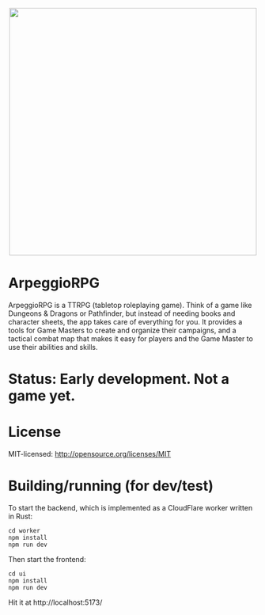 <p align="center"><img width="500" src="https://github.com/arpeggiorpg/arpeggiorpg/assets/227068/622c375c-3f34-4373-8b76-65eb98937837"></p>

# ArpeggioRPG


ArpeggioRPG is a TTRPG (tabletop roleplaying game). Think of a game like Dungeons & Dragons or Pathfinder, but instead of
needing books and character sheets, the app takes care of everything for you. It provides a tools
for Game Masters to create and organize their campaigns, and a tactical combat map that makes it
easy for players and the Game Master to use their abilities and skills.

# Status: Early development. Not a game yet.

# License

MIT-licensed: http://opensource.org/licenses/MIT


# Building/running (for dev/test)

To start the backend, which is implemented as a CloudFlare worker written in Rust:

```shell
cd worker
npm install
npm run dev
```

Then start the frontend:

```shell
cd ui
npm install
npm run dev
```

Hit it at http://localhost:5173/
